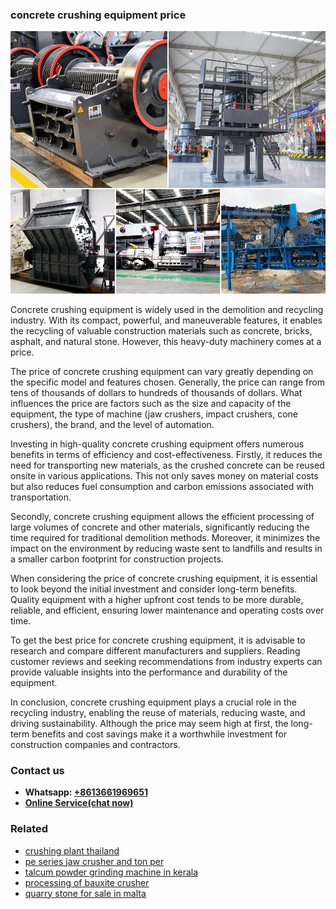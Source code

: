 <h3>concrete crushing equipment price</h3><img src='1702260123.jpg' alt=''><p>Concrete crushing equipment is widely used in the demolition and recycling industry. With its compact, powerful, and maneuverable features, it enables the recycling of valuable construction materials such as concrete, bricks, asphalt, and natural stone. However, this heavy-duty machinery comes at a price.</p><p>The price of concrete crushing equipment can vary greatly depending on the specific model and features chosen. Generally, the price can range from tens of thousands of dollars to hundreds of thousands of dollars. What influences the price are factors such as the size and capacity of the equipment, the type of machine (jaw crushers, impact crushers, cone crushers), the brand, and the level of automation.</p><p>Investing in high-quality concrete crushing equipment offers numerous benefits in terms of efficiency and cost-effectiveness. Firstly, it reduces the need for transporting new materials, as the crushed concrete can be reused onsite in various applications. This not only saves money on material costs but also reduces fuel consumption and carbon emissions associated with transportation.</p><p>Secondly, concrete crushing equipment allows the efficient processing of large volumes of concrete and other materials, significantly reducing the time required for traditional demolition methods. Moreover, it minimizes the impact on the environment by reducing waste sent to landfills and results in a smaller carbon footprint for construction projects.</p><p>When considering the price of concrete crushing equipment, it is essential to look beyond the initial investment and consider long-term benefits. Quality equipment with a higher upfront cost tends to be more durable, reliable, and efficient, ensuring lower maintenance and operating costs over time.</p><p>To get the best price for concrete crushing equipment, it is advisable to research and compare different manufacturers and suppliers. Reading customer reviews and seeking recommendations from industry experts can provide valuable insights into the performance and durability of the equipment.</p><p>In conclusion, concrete crushing equipment plays a crucial role in the recycling industry, enabling the reuse of materials, reducing waste, and driving sustainability. Although the price may seem high at first, the long-term benefits and cost savings make it a worthwhile investment for construction companies and contractors.</p><h3>Contact us</h3><ul><li><strong>Whatsapp:&nbsp;<a href="https://wa.me/8613661969651">+8613661969651</a></strong></li><li><a href="https://swt.shibang-china.com/?git&amp;zhl&amp;concrete crushing equipment price"><strong>Online Service(chat now)</strong></a></li></ul><h3>Related</h3><ul><li><a href='crushing plant thailand.md'>crushing plant thailand</a></li><li><a href='pe series jaw crusher and ton per.md'>pe series jaw crusher and ton per</a></li><li><a href='talcum powder grinding machine in kerala.md'>talcum powder grinding machine in kerala</a></li><li><a href='processing of bauxite crusher.md'>processing of bauxite crusher</a></li><li><a href='quarry stone for sale in malta.md'>quarry stone for sale in malta</a></li></ul>